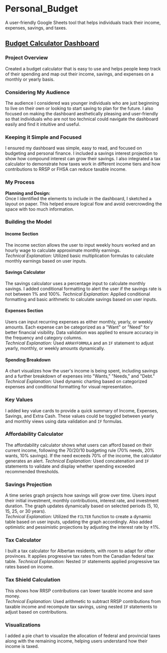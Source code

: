 # Personal_Budget
A user-friendly Google Sheets tool that helps individuals track their income, expenses, savings, and taxes.

## [Budget Calculator Dashboard](https://docs.google.com/spreadsheets/d/1x4HkfUeI-bJyUBRPpdX0lDyTu6cxH12aiaAK6-ffbEM/edit?usp=sharing)


### Project Overview
Created a budget calculator that is easy to use and helps people keep track of their spending and map out their income, savings, and expenses on a monthly or yearly basis.

### Considering My Audience
The audience I considered was younger individuals who are just beginning to live on their own or looking to start saving to plan for the future. I also focused on making the dashboard aesthetically pleasing and user-friendly so that individuals who are not too technical could navigate the dashboard easily and find it intuitive and useful.

### Keeping it Simple and Focused
I ensured my dashboard was simple, easy to read, and focused on budgeting and personal finance. I included a savings interest projection to show how compound interest can grow their savings. I also integrated a tax calculator to demonstrate how taxes work in different income tiers and how contributions to RRSP or FHSA can reduce taxable income.

### My Process
**Planning and Design:**  
Once I identified the elements to include in the dashboard, I sketched a layout on paper. This helped ensure logical flow and avoid overcrowding the space with too much information.

### Building the Model

#### Income Section
The income section allows the user to input weekly hours worked and an hourly wage to calculate approximate monthly earnings.  
*Technical Explanation:* Utilized basic multiplication formulas to calculate monthly earnings based on user inputs.

#### Savings Calculator
The savings calculator uses a percentage input to calculate monthly savings. I added conditional formatting to alert the user if the savings rate is not between 1% and 100%.
*Technical Explanation:* Applied conditional formatting and basic arithmetic to calculate savings based on user inputs.

#### Expenses Section
Users can input recurring expenses as either monthly, yearly, or weekly amounts. Each expense can be categorized as a "Want" or "Need" for better financial visibility. Data validation was applied to ensure accuracy in the frequency and category columns.  
*Technical Explanation:* Used `ARRAYFORMULA` and an `IF` statement to adjust yearly, monthly, or weekly amounts dynamically.

#### Spending Breakdown
A chart visualizes how the user's income is being spent, including savings and a further breakdown of expenses into "Wants," "Needs," and "Debt."
*Technical Explanation:* Used dynamic charting based on categorized expenses and conditional formatting for visual representation.

### Key Values
I added key value cards to provide a quick summary of Income, Expenses, Savings, and Extra Cash. These values could be toggled between yearly and monthly views using data validation and `IF` formulas.

### Affordability Calculator
The affordability calculator shows what users can afford based on their current income, following the 70/20/10 budgeting rule (70% needs, 20% wants, 10% savings). If the need exceeds 70% of the income, the calculator generates an alert.
*Technical Explanation:* Used concatenation and `IF` statements to validate and display whether spending exceeded recommended thresholds.

### Savings Projection
A time series graph projects how savings will grow over time. Users input their initial investment, monthly contributions, interest rate, and investment duration. The graph updates dynamically based on selected periods (5, 10, 15, 25, or 30 years).  
*Technical Explanation:* Utilized the `FILTER` function to create a dynamic table based on user inputs, updating the graph accordingly. Also added optimistic and pessimistic projections by adjusting the interest rate by ±1%.

### Tax Calculator
I built a tax calculator for Albertan residents, with room to adapt for other provinces. It applies progressive tax rates from the Canadian federal tax table.
*Technical Explanation:* Nested `IF` statements applied progressive tax rates based on income.

### Tax Shield Calculation
This shows how RRSP contributions can lower taxable income and save money.  
*Technical Explanation:* Used arithmetic to subtract RRSP contributions from taxable income and recompute tax savings, using nested `IF` statements to adjust based on contributions.

### Visualizations
I added a pie chart to visualize the allocation of federal and provincial taxes along with the remaining income, helping users understand how their income is taxed.

